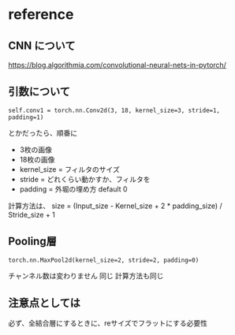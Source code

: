 # reference
## CNN について

https://blog.algorithmia.com/convolutional-neural-nets-in-pytorch/

## 引数について

```
self.conv1 = torch.nn.Conv2d(3, 18, kernel_size=3, stride=1, padding=1)
```

とかだったら、順番に

- 3枚の画像
- 18枚の画像
- kernel_size = フィルタのサイズ
- stride = どれくらい動かすか、フィルタを
- padding = 外堀の埋め方 default 0

計算方法は、
size = (Input_size - Kernel_size + 2 * padding_size) / Stride_size + 1

## Pooling層

```
torch.nn.MaxPool2d(kernel_size=2, stride=2, padding=0)
```

チャンネル数は変わりません
同じ
計算方法も同じ


## 注意点としては

必ず、全結合層にするときに、reサイズでフラットにする必要性